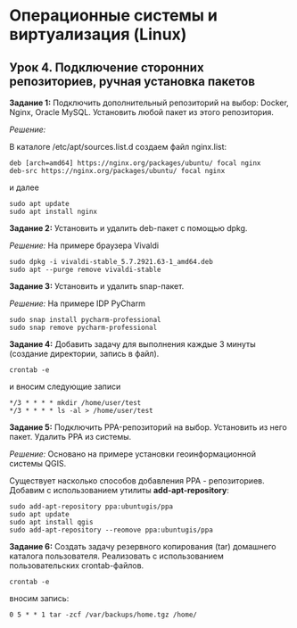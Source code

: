 # Операционные системы и виртуализация (Linux)
## Урок 4. Подключение сторонних репозиториев, ручная установка пакетов

**Задание 1:** Подключить дополнительный репозиторий на выбор: Docker, Nginx, Oracle MySQL. Установить любой пакет из этого репозитория.

*Решение:*

В каталоге /etc/apt/sources.list.d создаем файл nginx.list:

```
deb [arch=amd64] https://nginx.org/packages/ubuntu/ focal nginx
deb-src https://nginx.org/packages/ubuntu/ focal nginx
```
и далее

 ```
 sudo apt update
 sudo apt install nginx
 ```

**Задание 2:** Установить и удалить deb-пакет с помощью dpkg.

*Решение:*
На примере браузера Vivaldi
```
sudo dpkg -i vivaldi-stable_5.7.2921.63-1_amd64.deb
sudo apt --purge remove vivaldi-stable
```

**Задание 3:** Установить и удалить snap-пакет.

*Решение:*
На примере IDP PyCharm

```
sudo snap install pycharm-professional
sudo snap remove pycharm-professional
```

**Задание 4:** Добавить задачу для выполнения каждые 3 минуты (создание директории, запись в файл).
```
crontab -e
```
и вносим следующие записи
```
*/3 * * * * mkdir /home/user/test
*/3 * * * * ls -al > /home/user/test
```


**Задание 5:** Подключить PPA-репозиторий на выбор. Установить из него пакет. Удалить PPA из системы.

*Решение:*
Основано на примере установки геоинформационной системы QGIS.

Существует насколько способов добавления PPA - репозиториев. Добавим с использованием утилиты **add-apt-repository**:

```
sudo add-apt-repository ppa:ubuntugis/ppa
sudo apt update
sudo apt install qgis
sudo add-apt-repository --reomove ppa:ubuntugis/ppa

```

**Задание 6:** Создать задачу резервного копирования (tar) домашнего каталога пользователя. Реализовать с использованием пользовательских crontab-файлов.

```
crontab -e
```
вносим запись:

```
0 5 * * 1 tar -zcf /var/backups/home.tgz /home/
```
